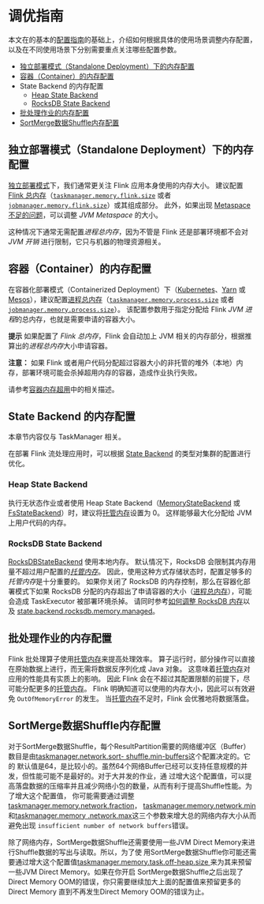 # 调优指南

本文在的基本的[配置指南](https://ci.apache.org/projects/flink/flink-docs-release-1.12/zh/deployment/memory/mem_setup.html)的基础上，介绍如何根据具体的使用场景调整内存配置，以及在不同使用场景下分别需要重点关注哪些配置参数。

- [独立部署模式（Standalone Deployment）下的内存配置](https://ci.apache.org/projects/flink/flink-docs-release-1.12/zh/deployment/memory/mem_tuning.html#独立部署模式standalone-deployment下的内存配置)
- [容器（Container）的内存配置](https://ci.apache.org/projects/flink/flink-docs-release-1.12/zh/deployment/memory/mem_tuning.html#容器container的内存配置)
- State Backend 的内存配置
  - [Heap State Backend](https://ci.apache.org/projects/flink/flink-docs-release-1.12/zh/deployment/memory/mem_tuning.html#heap-state-backend)
  - [RocksDB State Backend](https://ci.apache.org/projects/flink/flink-docs-release-1.12/zh/deployment/memory/mem_tuning.html#rocksdb-state-backend)
- [批处理作业的内存配置](https://ci.apache.org/projects/flink/flink-docs-release-1.12/zh/deployment/memory/mem_tuning.html#批处理作业的内存配置)
- [SortMerge数据Shuffle内存配置](https://ci.apache.org/projects/flink/flink-docs-release-1.12/zh/deployment/memory/mem_tuning.html#sortmerge数据shuffle内存配置)



## 独立部署模式（Standalone Deployment）下的内存配置

[独立部署模式](https://ci.apache.org/projects/flink/flink-docs-release-1.12/zh/deployment/resource-providers/standalone/)下，我们通常更关注 Flink 应用本身使用的内存大小。 建议配置 [Flink 总内存](https://ci.apache.org/projects/flink/flink-docs-release-1.12/zh/deployment/memory/mem_setup.html#configure-total-memory)（[`taskmanager.memory.flink.size`](https://ci.apache.org/projects/flink/flink-docs-release-1.12/zh/deployment/config.html#taskmanager-memory-flink-size) 或者 [`jobmanager.memory.flink.size`](https://ci.apache.org/projects/flink/flink-docs-release-1.12/zh/deployment/config.html#jobmanager-memory-flink-size.zh.md%20%})）或其组成部分。 此外，如果出现 [Metaspace 不足的问题](https://ci.apache.org/projects/flink/flink-docs-release-1.12/zh/deployment/memory/mem_trouble.html#outofmemoryerror-metaspace)，可以调整 *JVM Metaspace* 的大小。

这种情况下通常无需配置*进程总内存*，因为不管是 Flink 还是部署环境都不会对 *JVM 开销* 进行限制，它只与机器的物理资源相关。



## 容器（Container）的内存配置

在容器化部署模式（Containerized Deployment）下（[Kubernetes](https://ci.apache.org/projects/flink/flink-docs-release-1.12/zh/deployment/resource-providers/standalone/kubernetes.html)、[Yarn](https://ci.apache.org/projects/flink/flink-docs-release-1.12/zh/deployment/resource-providers/yarn.html) 或 [Mesos](https://ci.apache.org/projects/flink/flink-docs-release-1.12/zh/deployment/resource-providers/mesos.html)），建议配置[进程总内存](https://ci.apache.org/projects/flink/flink-docs-release-1.12/zh/deployment/memory/mem_setup.html#configure-total-memory)（[`taskmanager.memory.process.size`](https://ci.apache.org/projects/flink/flink-docs-release-1.12/zh/deployment/config.html#taskmanager-memory-process-size) 或者 [`jobmanager.memory.process.size`](https://ci.apache.org/projects/flink/flink-docs-release-1.12/zh/deployment/config.html#jobmanager-memory-process-size)）。 该配置参数用于指定分配给 Flink *JVM 进程*的总内存，也就是需要申请的容器大小。

**提示** 如果配置了 *Flink 总内存*，Flink 会自动加上 JVM 相关的内存部分，根据推算出的*进程总内存*大小申请容器。

**注意：** 如果 Flink 或者用户代码分配超过容器大小的非托管的堆外（本地）内存，部署环境可能会杀掉超用内存的容器，造成作业执行失败。

请参考[容器内存超用](https://ci.apache.org/projects/flink/flink-docs-release-1.12/zh/deployment/memory/mem_trouble.html#container-memory-exceeded)中的相关描述。



## State Backend 的内存配置

本章节内容仅与 TaskManager 相关。

在部署 Flink 流处理应用时，可以根据 [State Backend](https://ci.apache.org/projects/flink/flink-docs-release-1.12/zh/ops/state/state_backends.html) 的类型对集群的配置进行优化。

### Heap State Backend

执行无状态作业或者使用 Heap State Backend（[MemoryStateBackend](https://ci.apache.org/projects/flink/flink-docs-release-1.12/zh/ops/state/state_backends.html#memorystatebackend) 或 [FsStateBackend](https://ci.apache.org/projects/flink/flink-docs-release-1.12/zh/ops/state/state_backends.html#fsstatebackend)）时，建议将[托管内存](https://ci.apache.org/projects/flink/flink-docs-release-1.12/zh/deployment/memory/mem_setup_tm.html#managed-memory)设置为 0。 这样能够最大化分配给 JVM 上用户代码的内存。

### RocksDB State Backend

[RocksDBStateBackend](https://ci.apache.org/projects/flink/flink-docs-release-1.12/zh/ops/state/state_backends.html#rocksdbstatebackend) 使用本地内存。 默认情况下，RocksDB 会限制其内存用量不超过用户配置的[*托管内存*](https://ci.apache.org/projects/flink/flink-docs-release-1.12/zh/deployment/memory/mem_setup_tm.html#managed-memory)。 因此，使用这种方式存储状态时，配置足够多的*托管内存*是十分重要的。 如果你关闭了 RocksDB 的内存控制，那么在容器化部署模式下如果 RocksDB 分配的内存超出了申请容器的大小（[进程总内存](https://ci.apache.org/projects/flink/flink-docs-release-1.12/zh/deployment/memory/mem_setup.html#configure-total-memory)），可能会造成 TaskExecutor 被部署环境杀掉。 请同时参考[如何调整 RocksDB 内存](https://ci.apache.org/projects/flink/flink-docs-release-1.12/zh/ops/state/large_state_tuning.html#tuning-rocksdb-memory)以及 [state.backend.rocksdb.memory.managed](https://ci.apache.org/projects/flink/flink-docs-release-1.12/zh/deployment/config.html#state-backend-rocksdb-memory-managed)。



## 批处理作业的内存配置

Flink 批处理算子使用[托管内存](https://ci.apache.org/projects/flink/flink-docs-release-1.12/zh/deployment/memory/mem_setup_tm.html#managed-memory)来提高处理效率。 算子运行时，部分操作可以直接在原始数据上进行，而无需将数据反序列化成 Java 对象。 这意味着[托管内存](https://ci.apache.org/projects/flink/flink-docs-release-1.12/zh/deployment/memory/mem_setup_tm.html#managed-memory)对应用的性能具有实质上的影响。 因此 Flink 会在不超过其配置限额的前提下，尽可能分配更多的[托管内存](https://ci.apache.org/projects/flink/flink-docs-release-1.12/zh/deployment/memory/mem_setup_tm.html#managed-memory)。 Flink 明确知道可以使用的内存大小，因此可以有效避免 `OutOfMemoryError` 的发生。 当[托管内存](https://ci.apache.org/projects/flink/flink-docs-release-1.12/zh/deployment/memory/mem_setup_tm.html#managed-memory)不足时，Flink 会优雅地将数据落盘。

## SortMerge数据Shuffle内存配置

对于SortMerge数据Shuffle，每个ResultPartition需要的网络缓冲区（Buffer）数目是由[taskmanager.network.sort- shuffle.min-buffers](https://ci.apache.org/projects/flink/flink-docs-release-1.12/zh/deployment/config.html#taskmanager-network-sort-shuffle-min-buffers)这个配置决定的。它的 默认值是64，是比较小的。虽然64个网络Buffer已经可以支持任意规模的并发，但性能可能不是最好的。对于大并发的作业，通 过增大这个配置值，可以提高落盘数据的压缩率并且减少网络小包的数量，从而有利于提高Shuffle性能。为了增大这个配置值， 你可能需要通过调整[taskmanager.memory.network.fraction](https://ci.apache.org/projects/flink/flink-docs-release-1.12/zh/deployment/config.html#taskmanager-memory-network-fraction)， [taskmanager.memory.network.min](https://ci.apache.org/projects/flink/flink-docs-release-1.12/zh/deployment/config.html#taskmanager-memory-network-min)和[taskmanager.memory .network.max](https://ci.apache.org/projects/flink/flink-docs-release-1.12/zh/deployment/config.html#taskmanager-memory-network-max)这三个参数来增大总的网络内存大小从而避免出现 `insufficient number of network buffers`错误。

除了网络内存，SortMerge数据Shuffle还需要使用一些JVM Direct Memory来进行Shuffle数据的写出与读取。所以，为了使 用SortMerge数据Shuffle你可能还需要通过增大这个配置值[taskmanager.memory.task.off-heap.size ](https://ci.apache.org/projects/flink/flink-docs-release-1.12/zh/deployment/config.html#taskmanager-memory-task-off-heap-size)来为其来预留一些JVM Direct Memory。如果在你开启 SortMerge数据Shuffle之后出现了Direct Memory OOM的错误，你只需要继续加大上面的配置值来预留更多的Direct Memory 直到不再发生Direct Memory OOM的错误为止。